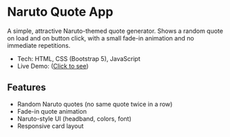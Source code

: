 # Naruto Quote App

A simple, attractive Naruto-themed quote generator. Shows a random quote on load and on button click, with a small fade-in animation and no immediate repetitions.

- Tech: HTML, CSS (Bootstrap 5), JavaScript
- Live Demo: ([Click to see](https://lucky-bombolone-e22db2.netlify.app/))

## Features

- Random Naruto quotes (no same quote twice in a row)
- Fade-in quote animation
- Naruto-style UI (headband, colors, font)
- Responsive card layout
